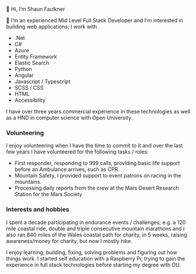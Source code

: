 👋 Hi, I’m Shaun Faulkner

👀 I’m an experienced Mid Level Full Stack Developer and I'm interested in building web applications; I work with

  - .Net
  - C#
  - Azure
  - Entity Framework
  - Elastic Search
  - Python
  - Angular
  - Javascript / Typescript
  - SCSS / CSS
  - HTML
  - Accessibility

I have over three years commercial experience in these technologies as well as a HND in computer science with Open University.


### Volunteering

I enjoy volunteering when I have the time to commit to it and over the last few years I have volunteered for the following tasks / roles:

-	First responder, responding to 999 calls, providing basic life support before an Ambulance arrives, such as CPR.
-	Mountain Safety, I provided support to event patrons on racing in the mountains.
-	Processing daily reports from the crew at the Mars Desert Research Station for the Mars Society

### Interests and hobbies
I spent a decade participating in endurance events / challenges; e.g. a 120 mile coastal ride, double and triple consecutive mountain marathons and I also ran 840 miles of the Wales coastal path for charity, in 5 weeks, raising awareness/money for charity, but now I mostly hike.

I enjoy learning, building, fixing, solving problems and figuring out how things work. I started self education with a Raspberry Pi; trying to gain the experience in full stack technologies before starting my degree with OU.
